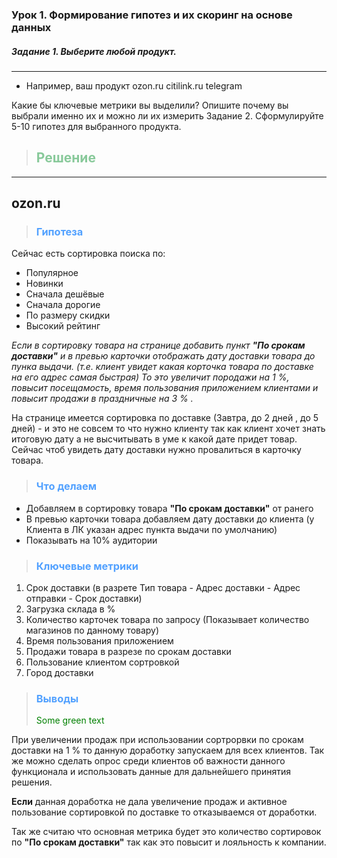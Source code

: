 ### Урок 1. Формирование гипотез и их скоринг на основе данных##### Задание 1. Выберите любой продукт.___- Например, ваш продукт  ozon.ru  citilink.ru  telegramКакие бы ключевые метрики вы выделили? Опишите почему вы выбрали именно их и можно ли их измеритьЗадание 2. Сформулируйте 5-10 гипотез для выбранного продукта.> ## <span style="color:#88c99a">Решение</span>___## ozon.ru> ### <span style="color:#52a1ff">Гипотеза</span>Сейчас есть сортировка поиска по:- Популярное- Новинки- Сначала дешёвые- Сначала дорогие- По размеру скидки- Высокий рейтинг_Если в сортировку товара на странице добавить пункт **"По срокам доставки"**и в превью карточки отображать дату доставки товара до пунка выдачи.(т.е. клиент увидет какая корточка товара по доставке на его адрес самая быстрая)То это увеличит породажи на 1 %, повысит посещамость, время пользования приложением клиентамии повысит продажи в праздничные на 3 % ._На странице имеется сортировка по доставке (Завтра, до 2 дней , до 5 дней) - и это не совсем то что нужно клиентутак как клиент хочет знать итоговую дату а не высчитывать в уме к какой дате придет товар.Сейчас чтоб увидеть дату доставки нужно провалиться в карточку товара.> ### <span style="color:#52a1ff">Что делаем</span>- Добавляем в сортировку товара **"По срокам доставки"** от ранего- В превью карточки товара добавляем дату доставки до клиента (у Клиента в ЛК указан адрес пункта выдачи по умолчанию)- Показывать на 10% аудитории> ### <span style="color:#52a1ff">Ключевые метрики</span>1. Срок доставки (в разрете Тип товара - Адрес доставки - Адрес отправки - Срок доставки)2. Загрузка склада в %2. Количество карточек товара по запросу (Показывает количество магазинов по данному товару)3. Время пользования приложением4. Продажи товара в разрезе по срокам доставки5. Пользование клиентом сортровкой6. Город доставки> ### <span style="color:#52a1ff">Выводы</span>> <font color="green"> Some green text </font>При увеличении продаж при использовании сортрорвки по срокам доставки на 1 %то данную доработку запускаем для всех клиентов. Так же можно сделать опрос среди клиентов об важностиданного функционала и использовать данные для дальнейшего принятия решения.**Если** данная доработка не дала увеличение продаж и активное пользование сортировкой по доставкето отказываемся от доработки.Так же считаю что основная метрика будет это количество сортировок по **"По срокам доставки"**так как это повысит и лояльность к компании. 